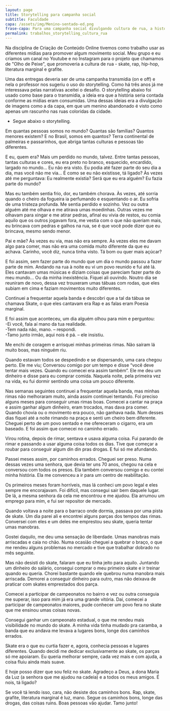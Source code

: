 ```yaml
---
layout: page
title: Storytelling para campanha social
subtitle: Faculdade
capa: /assets/img/Menino-sentado-ed.png
frase-capa: Para uma campanha social divulgando cultura de rua, a história de um menino.
permalink: trabalhos_storytelling_cultura_rua
---
```



Na disciplina de Criação de Conteúdo Online tivemos como trabalho usar as diferentes mídias para promover algum movimento social. Meu grupo e eu criamos um canal no Youtube e no Instagram para o projeto que chamamos de "Olho de Peixe", que promoveria a cultura de rua - skate, rap, hip-hop, literatura marginal e grafite.

Uma das entregas deveria ser de uma campanha transmídia (on e off) e nela o professor nos sugeriu o uso do storytelling. Como há três anos já me interessava pelas narrativas aceitei o desafio. O storytelling abaixo foi usado como base para o transmídia, a ideia era que a história seria contada conforme as mídias eram consumidas. Uma dessas ideias era a divulgação de imagens como a da capa, em que um menino abandonado é visto como apenas um rascunho nas ruas coloridas da cidade.

* Segue abaixo o storytelling.


Em quantas pessoas somos no mundo? Quantas são famílias? Quantos menores existem? E no Brasil, somos em quantos? Terra continental de palmeiras e passarinhos, que abriga tantas culturas e pessoas tão diferentes.

E eu, quem era? Mais um perdido no mundo, talvez. Entre tantas pessoas, tantas culturas e cores, eu era preto no branco, esquecido, encardido, largado no mundo... Eu não era visto. Eu podia até fazer parte do seu dia a dia, mas você não me via... É como se eu não existisse, tá ligado?
Às vezes até me perguntava: Eu realmente existia? Será que eu era alguém? Eu fazia parte do mundo?

Mas eu também sentia frio, dor, eu também chorava. Às vezes, até sorria quando o cheiro da fogueira ia perfumando e esquentando o ar. Eu sofria de uma tristeza profunda. Me sentia perdido e sozinho.
Vez ou outra alguém até me olhava e me atirava umas moedinhas. Outras vezes me olhavam para xingar e me atirar pedras, afinal eu vivia de restos, eu comia aquilo que os outros jogavam fora, me vestia com o que não queriam mais, eu brincava com pedras e galhos na rua, se é que você pode dizer que eu brincava, mesmo sendo menor.

Pai e mãe? Às vezes eu via, mas não era sempre. Às vezes eles me davam algo para comer, mas não era uma comida muito diferente da que eu achava. Carinho, você diz, nunca tinha visto. Tá bom ou quer mais açúcar?

E foi assim, sem fazer parte do mundo que um dia o mundo passou a fazer parte de mim.
Andando na rua à noite eu vi um povo reunido e fui até lá. Eles cantavam umas músicas e diziam coisas que pareciam fazer parte do meu mundo... Ou da minha inexistência. Fiquei ali ouvindo.
Noutro dia se reuniram de novo, dessa vez trouxeram umas tábuas com rodas, que eles subiam em cima e faziam movimentos muito diferentes.

Continuei a frequentar aquela banda e descobri que a tal da tábua se chamava Skate, o que eles cantavam era Rap e as falas eram Poesia marginal.

E foi assim que aconteceu, um dia alguém olhou para mim e perguntou:  
-Ei você, fala aí mano da tua realidade.  
-Tem nada não, mano. – respondi.  
-Tamo junto irmão, aqui nois é pá. – ele insistiu.  

Me enchi de coragem e arrisquei minhas primeiras rimas. Não saíram lá muito boas, mas ninguém riu.

Quando estavam todos se despedindo e se dispersando, uma cara chegou perto. Ele me viu; Conversou comigo por um tempo e disse “você deve tentar mais vezes. Quando eu comecei era assim também”. Ele me deu um dinheiro e disse para eu comprar comida. Naquela noite, pela primeira vez na vida, eu fui dormir sentindo uma coisa um pouco diferente.

Nas semanas seguintes continuei a frequentar aquela banda, mas minhas rimas não melhoraram muito, ainda assim continuei tentando. Foi preciso alguns meses para conseguir umas rimas boas.
Comecei a cantar na praça e assim ganhar algum dinheiro, eram trocados, mas dava pra comer. Quando chovia ou o movimento era pouco, não ganhava nada. Num desses dias fiquei até a noite rimando na praça e senti um cheiro bem diferente. Cheguei perto de um povo sentado e me ofereceram o cigarro, era um baseado. E foi assim que comecei no caminho errado.

Virou rotina, depois de rimar, sentava e usava alguma coisa. Fui parando de rimar e passando a usar alguma coisa todos os dias. Tive que começar a roubar para conseguir algum din din pras drogas. E fui só me afundando.

Passei meses assim, por caminhos errados. Cheguei ser preso. Numa dessas vezes uma senhora, que devia ter uns 70 anos, chegou na cela e conversou com todos os presos. Ela também conversou comigo e eu contei minha história. Ela me convenceu a ir para um centro de reabilitação.

Os primeiros meses foram horríveis, mas lá conheci um povo legal e eles sempre me encorajavam. Foi difícil, mas consegui sair bem daquele lugar. De lá, a mesma senhora da cela me encontrou e me ajudou. Ela arrumou um emprego para mim, e fui  ser repositor de mercado.

Quando voltava a noite para o barraco onde dormia, passava por uma pista de skate. Um dia parei ali e encontrei alguns parças dos tempos das rimas. Conversei com eles e um deles me emprestou seu skate, queria tentar umas manobras.

Gostei daquilo, me deu uma sensação de liberdade. Umas manobras mais arriscadas e caia no chão. Numa ocasião cheguei a quebrar o braço, o que me rendeu alguns problemas no mercado e tive que trabalhar dobrado no mês seguinte.

Mas não desisti do skate, falaram que eu tinha jeito para aquilo. Juntando um dinheiro do salário, consegui comprar o meu primeiro skate e ir treinar quando eu queria. Chorei bastante quando ele quebrou numa manobra mais arriscada. Demorei a conseguir dinheiro para outro, mas não deixava de praticar com skates emprestados dos parça.

Comecei a participar de campeonatos no bairro e vez ou outra conseguia me superar, isso para mim já era uma grande vitória. Dai, comecei a participar de campeonatos maiores, pude conhecer um povo fera no skate que me ensinou umas coisas novas.

Consegui ganhar um campeonato estadual, o que me rendeu mais visibilidade no mundo do skate. A minha vida tinha mudado pra caramba, a banda que eu andava me levava a lugares bons, longe dos caminhos errados.

Skate era o que eu curtia fazer e, agora, conhecia pessoas e lugares diferentes. Quando decidi me dedicar exclusivamente ao skate, os parças só me apoiaram. Eu queria melhorar sempre, cada vez mais e com ajuda, a coisa fluiu ainda mais suave.

E hoje posso dizer que sou feliz no skate. Agradeço a Deus, a dona Maria da Luz (a senhora que me ajudou na cadeia) e a todos os meus amigos. É nois, tá ligado?

Se você tá lendo isso, cara, não desiste dos caminhos bons. Rap, skate, grafite, literatura marginal é luz, mano. Segue os caminhos bons, longe das drogas, das coisas ruins. Boas pessoas vão ajudar. Tamo junto!
